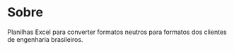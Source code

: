 # Sobre
Planilhas Excel para converter formatos neutros para formatos dos clientes de engenharia brasileiros.
